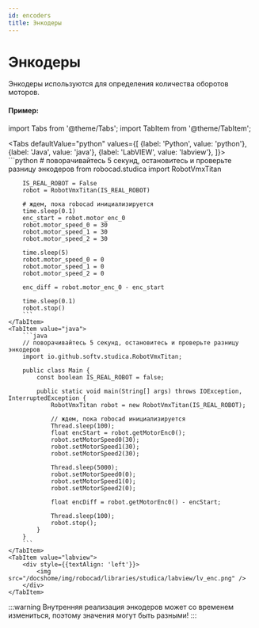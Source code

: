```yaml
---
id: encoders
title: Энкодеры
---
```


# Энкодеры   

Энкодеры используются для определения количества оборотов моторов.

#### Пример:

import Tabs from '@theme/Tabs';
import TabItem from '@theme/TabItem';

<Tabs
    defaultValue="python"
    values={[
        {label: 'Python', value: 'python'},
        {label: 'Java', value: 'java'},
        {label: 'LabVIEW', value: 'labview'},
    ]}>
    <TabItem value="python">  
        ```python
        # поворачивайтесь 5 секунд, остановитесь и проверьте разницу энкодеров
        from robocad.studica import RobotVmxTitan

        IS_REAL_ROBOT = False
        robot = RobotVmxTitan(IS_REAL_ROBOT)
        
        # ждем, пока robocad инициализируется
        time.sleep(0.1)
        enc_start = robot.motor_enc_0
        robot.motor_speed_0 = 30
        robot.motor_speed_1 = 30
        robot.motor_speed_2 = 30

        time.sleep(5)
        robot.motor_speed_0 = 0
        robot.motor_speed_1 = 0
        robot.motor_speed_2 = 0

        enc_diff = robot.motor_enc_0 - enc_start

        time.sleep(0.1)
        robot.stop()
        ```
    </TabItem>
    <TabItem value="java">
        ```java
        // поворачивайтесь 5 секунд, остановитесь и проверьте разницу энкодеров
        import io.github.softv.studica.RobotVmxTitan;

        public class Main {
            const boolean IS_REAL_ROBOT = false;

            public static void main(String[] args) throws IOException, InterruptedException {
                RobotVmxTitan robot = new RobotVmxTitan(IS_REAL_ROBOT);

                // ждем, пока robocad инициализируется
                Thread.sleep(100);
                float encStart = robot.getMotorEnc0();
                robot.setMotorSpeed0(30);
                robot.setMotorSpeed1(30);
                robot.setMotorSpeed2(30);

                Thread.sleep(5000);
                robot.setMotorSpeed0(0);
                robot.setMotorSpeed1(0);
                robot.setMotorSpeed2(0);

                float encDiff = robot.getMotorEnc0() - encStart;

                Thread.sleep(100);
                robot.stop();
            }
        }
        ```
    </TabItem>
    <TabItem value="labview">
        <div style={{textAlign: 'left'}}>
            <img src="/docshome/img/robocad/libraries/studica/labview/lv_enc.png" />
        </div>
    </TabItem>
</Tabs>   

:::warning
Внутренняя реализация энкодеров может со временем измениться, поэтому значения могут быть разными!
:::
